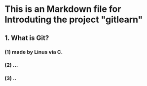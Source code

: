 # This is an Markdown file for Introduting the project "gitlearn"
## 1. What is Git?
### (1) made by Linus via C.
### (2) ...
### (3) ..
